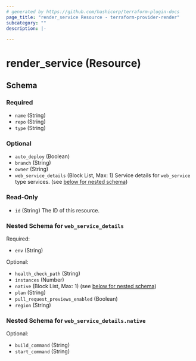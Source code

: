```yaml
---
# generated by https://github.com/hashicorp/terraform-plugin-docs
page_title: "render_service Resource - terraform-provider-render"
subcategory: ""
description: |-
  
---
```


# render_service (Resource)





<!-- schema generated by tfplugindocs -->
## Schema

### Required

- `name` (String)
- `repo` (String)
- `type` (String)

### Optional

- `auto_deploy` (Boolean)
- `branch` (String)
- `owner` (String)
- `web_service_details` (Block List, Max: 1) Service details for `web_service` type services. (see [below for nested schema](#nestedblock--web_service_details))

### Read-Only

- `id` (String) The ID of this resource.

<a id="nestedblock--web_service_details"></a>
### Nested Schema for `web_service_details`

Required:

- `env` (String)

Optional:

- `health_check_path` (String)
- `instances` (Number)
- `native` (Block List, Max: 1) (see [below for nested schema](#nestedblock--web_service_details--native))
- `plan` (String)
- `pull_request_previews_enabled` (Boolean)
- `region` (String)

<a id="nestedblock--web_service_details--native"></a>
### Nested Schema for `web_service_details.native`

Optional:

- `build_command` (String)
- `start_command` (String)


